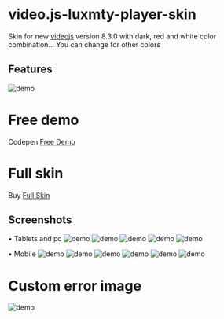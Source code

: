 # video.js-luxmty-player-skin
Skin for new [videojs](http://videojs.com/) version 8.3.0 with dark, red and white color combination... You can change for other colors<br>

## Features
![demo](https://raw.githubusercontent.com/EmilioSG11/video.js-luxmty-player-skin/main/images/20230605_104223_0000.png)

# Free demo
Codepen [Free Demo](https://codepen.io/emiliosg11/pen/XWPMqWj) <br>

# Full skin 
Buy [Full Skin](https://ko-fi.com/s/9194d0cea1) <br>

## Screenshots
• Tablets and pc
![demo](https://raw.githubusercontent.com/EmilioSG11/video.js-luxmty-player-skin/main/images/img6.jpg)
![demo](https://raw.githubusercontent.com/EmilioSG11/video.js-luxmty-player-skin/main/images/img7.jpg)
![demo](https://raw.githubusercontent.com/EmilioSG11/video.js-luxmty-player-skin/main/images/img8.jpg)
![demo](https://raw.githubusercontent.com/EmilioSG11/video.js-luxmty-player-skin/main/images/img9.jpg)
![demo](https://raw.githubusercontent.com/EmilioSG11/video.js-luxmty-player-skin/main/images/img10.jpg)

• Mobile
![demo](https://raw.githubusercontent.com/EmilioSG11/video.js-luxmty-player-skin/main/images/screenshot1.jpg)
![demo](https://raw.githubusercontent.com/EmilioSG11/video.js-luxmty-player-skin/main/images/screenshot2.jpg)
![demo](https://raw.githubusercontent.com/EmilioSG11/video.js-luxmty-player-skin/main/images/screenshot3.jpg)
![demo](https://raw.githubusercontent.com/EmilioSG11/video.js-luxmty-player-skin/main/images/screenshot4.jpg)
![demo](https://raw.githubusercontent.com/EmilioSG11/video.js-luxmty-player-skin/main/images/screenshot5.jpg)
![demo](https://raw.githubusercontent.com/EmilioSG11/video.js-luxmty-player-skin/main/images/screenshot6.jpg)


# Custom error image
![demo](https://raw.githubusercontent.com/EmilioSG11/video.js-luxmty-player-skin/main/images/img5.jpg)
